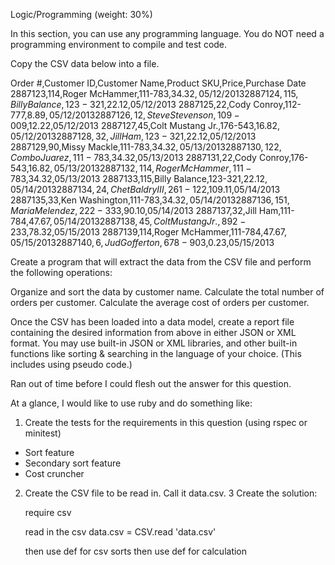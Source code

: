 Logic/Programming (weight: 30%)

In this section, you can use any programming language. You do NOT need a programming environment to compile and test code.

Copy the CSV data below into a file. 

Order #,Customer ID,Customer Name,Product SKU,Price,Purchase Date
2887123,114,Roger McHammer,111-783,$34.32,05/12/2013
2887124,115,Billy Balance,123-321,$22.12,05/12/2013
2887125,22,Cody Conroy,112-777,$8.89,05/12/2013
2887126,12,Steve Stevenson,109-009,$12.22,05/12/2013
2887127,45,Colt Mustang Jr.,176-543,$16.82,05/12/2013
2887128,32,Jill Ham,123-321,$22.12,05/12/2013
2887129,90,Missy Mackle,111-783,$34.32,05/13/2013
2887130,122,Combo Juarez,111-783,$34.32,05/13/2013
2887131,22,Cody Conroy,176-543,$16.82,05/13/2013
2887132,114,Roger McHammer,111-783,$34.32,05/13/2013
2887133,115,Billy Balance,123-321,$22.12,05/14/2013
2887134,24,Chet Baldry III,261-122,$109.11,05/14/2013
2887135,33,Ken Washington,111-783,$34.32,05/14/2013
2887136,151,Maria Melendez,222-333,$90.10,05/14/2013
2887137,32,Jill Ham,111-784,$47.67,05/14/2013
2887138,45,Colt Mustang Jr.,892-233,$78.32,05/15/2013
2887139,114,Roger McHammer,111-784,$47.67,05/15/2013
2887140,6,Jud Gofferton,678-903,$0.23,05/15/2013

Create a program that will extract the data from the CSV file and perform the following operations:

Organize and sort the data by customer name.
Calculate the total number of orders per customer.
Calculate the average cost of orders per customer.

Once the CSV has been loaded into a data model, create a report file containing the desired information from above in either JSON or XML format. You may use built-in JSON or XML libraries, and other built-in functions like sorting & searching in the language of your choice. (This includes using pseudo code.)


Ran out of time before I could flesh out the answer for this question.

At a glance, I would like to use ruby and do something like:

1.  Create the tests for the requirements in this question (using rspec or minitest)

-  Sort feature
-  Secondary sort feature
-  Cost cruncher

2.  Create the CSV file to be read in.  Call it data.csv.
3   Create the solution:

     require csv


     read in the csv
     data.csv = CSV.read 'data.csv'

     then use def for csv sorts
     then use def for calculation 

